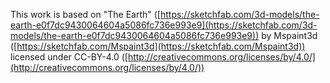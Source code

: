 This work is based on "The Earth" ([https://sketchfab.com/3d-models/the-earth-e0f7dc9430064604a5086fc736e993e9](https://sketchfab.com/3d-models/the-earth-e0f7dc9430064604a5086fc736e993e9)) by Mspaint3d ([https://sketchfab.com/Mspaint3d](https://sketchfab.com/Mspaint3d)) licensed under CC-BY-4.0 ([http://creativecommons.org/licenses/by/4.0/](http://creativecommons.org/licenses/by/4.0/))